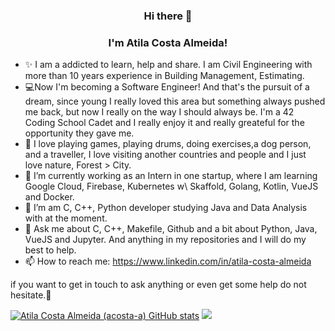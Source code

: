 <h3 align="center">Hi there 🚀</h3>
<h3 align="center">I'm Atila Costa Almeida! </h3>

- ✨ I am a addicted to learn, help and share. I am Civil Engineering with more than 10 years experience in Building Management, Estimating.
- 💻Now I'm becoming a Software Engineer! And that's the pursuit of a dream, since young I really loved this area but something always pushed me back, but now I really on the
way I should always be. I'm a 42 Coding School Cadet and I really enjoy it and really greateful for the opportunity they gave me.
- 🤝 I love playing games, playing drums, doing exercises,a dog person, and a traveller, I love visiting another countries and people and I just love nature, Forest > City. 
- 🔭 I’m currently working as an Intern in one startup, where I am learning Google Cloud, Firebase, Kubernetes w\ Skaffold, Golang, Kotlin, VueJS and Docker.
- 🌱 I’m am  C, C++, Python developer studying Java and Data Analysis with at the moment.
- 💬 Ask me about C, C++, Makefile, Github and a bit about Python, Java, VueJS and Jupyter. And anything in my repositories and I will do my best to help.
- 📫 How to reach me: https://www.linkedin.com/in/atila-costa-almeida

if you want to get in touch to ask anything or even get some help do not hesitate.👋

[![Atila Costa Almeida (acosta-a) GitHub stats](https://github-readme-stats.vercel.app/api/top-langs?username=rgenge&hide=scss,stylus,blade,jupyter%20notebook,batchfile,dockerfile,typescript&theme=algolia&show_icons=true)](https://github.com/rgenge)
<img src="https://github-readme-stats.vercel.app/api?username=rgenge&show_icons=true&theme=dark"/>
